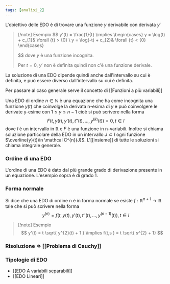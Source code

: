 ```yaml
---
tags: [analisi_2]
---
```

L'obiettivo delle EDO è di trovare una funzione $y$ derivabile con derivata $y'$

>[!note] Esempio
>$$
> y'(t) = \frac{1}{t} \implies 
> \begin{cases}
> y = \log(t) + c_{1}& \forall {t} > {0}  \\
>  y = \log(-t) + c_{2}& \forall {t} < {0}
>\end{cases}
> 
>$$
>dove $y$ è una funzione incognita.
>
>Per $t = 0$,  $y'$ non è definita quindi non c'è una funzione derivale.

La soluzione di una EDO dipende quindi anche dall'intervallo su cui è definita, e può essere diverso dall'intervallo su cui è definita.

Per passare al caso generale serve il concetto di [[Funzioni a più variabili]]

Una EDO di ordine $n\in \mathbb N$ è una equazione che ha  come incognita una funzione $y(t)$ che coinvolge la derivata n-esima di $y$ e può coinvolgere le derivate y-esime con $1\leq y\leq n-1$ cioè si può scrivere nella forma
$$
F(t,y(t),y'(t),t''(t),\dots,y^{(k)}(t)) = 0, t \in I
$$
dove $I$ è un intervallo in $\mathbb R$ e $F$ è una funzione in n-variabili. Inoltre si chiama soluzione particolare della EDO in un intervallo $J \subset I$ ogni funzione $\overline{y}(t)\in \mathcal C^{n}(J)$. L'[[insieme]] di tutte le soluzioni si chiama integrale generale.

### Ordine di una EDO

L'ordine di una EDO è dato dal più grande grado di derivazione presente in un equazione. L'esempio sopra è di grado $1$.

### Forma normale

Si dice che una EDO di ordine n è in forma normale se esiste $f:\mathbb R^{n+1} \to \mathbb R$ tale che si può scrivere nella forma
$$
y^{(n)} = f(t,y(t),y'(t),t''(t),\dots,y^{(n-1)}(t)), t \in I
$$

>[!note] Esempio
>$$
>y'(t) = t \sqrt{ y^{2}(t) + 1 } \implies f(t,s ) = t \sqrt{ s^{2}  + 1}
>$$

### Risoluzione => [[Problema di Cauchy]]

### Tipologie di EDO
 - [[EDO A variabili separabili]]
 -  [[EDO Lineari]]